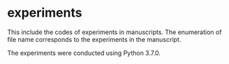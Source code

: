# experiments
This include the codes of experiments in manuscripts.
The enumeration of file name corresponds to the experiments in the manuscript.

The experiments were conducted using Python 3.7.0.
